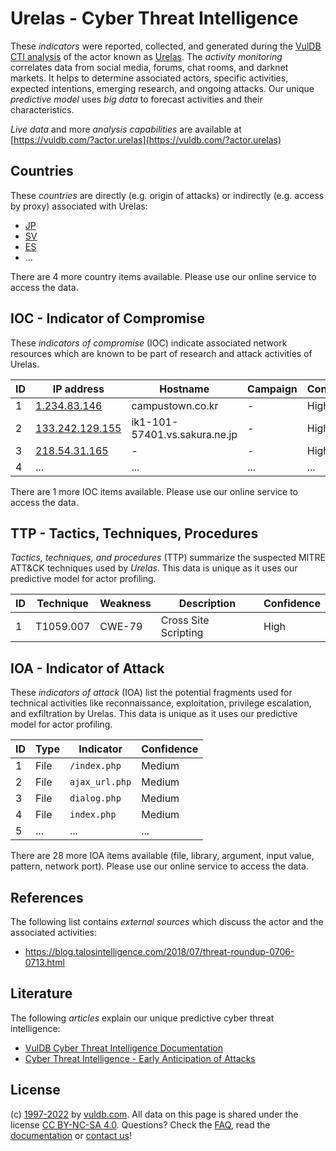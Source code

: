 # Urelas - Cyber Threat Intelligence

These _indicators_ were reported, collected, and generated during the [VulDB CTI analysis](https://vuldb.com/?kb.cti) of the actor known as [Urelas](https://vuldb.com/?actor.urelas). The _activity monitoring_ correlates data from social media, forums, chat rooms, and darknet markets. It helps to determine associated actors, specific activities, expected intentions, emerging research, and ongoing attacks. Our unique _predictive model_ uses _big data_ to forecast activities and their characteristics.

_Live data_ and more _analysis capabilities_ are available at [https://vuldb.com/?actor.urelas](https://vuldb.com/?actor.urelas)

## Countries

These _countries_ are directly (e.g. origin of attacks) or indirectly (e.g. access by proxy) associated with Urelas:

* [JP](https://vuldb.com/?country.jp)
* [SV](https://vuldb.com/?country.sv)
* [ES](https://vuldb.com/?country.es)
* ...

There are 4 more country items available. Please use our online service to access the data.

## IOC - Indicator of Compromise

These _indicators of compromise_ (IOC) indicate associated network resources which are known to be part of research and attack activities of Urelas.

ID | IP address | Hostname | Campaign | Confidence
-- | ---------- | -------- | -------- | ----------
1 | [1.234.83.146](https://vuldb.com/?ip.1.234.83.146) | campustown.co.kr | - | High
2 | [133.242.129.155](https://vuldb.com/?ip.133.242.129.155) | ik1-101-57401.vs.sakura.ne.jp | - | High
3 | [218.54.31.165](https://vuldb.com/?ip.218.54.31.165) | - | - | High
4 | ... | ... | ... | ...

There are 1 more IOC items available. Please use our online service to access the data.

## TTP - Tactics, Techniques, Procedures

_Tactics, techniques, and procedures_ (TTP) summarize the suspected MITRE ATT&CK techniques used by _Urelas_. This data is unique as it uses our predictive model for actor profiling.

ID | Technique | Weakness | Description | Confidence
-- | --------- | -------- | ----------- | ----------
1 | T1059.007 | CWE-79 | Cross Site Scripting | High

## IOA - Indicator of Attack

These _indicators of attack_ (IOA) list the potential fragments used for technical activities like reconnaissance, exploitation, privilege escalation, and exfiltration by Urelas. This data is unique as it uses our predictive model for actor profiling.

ID | Type | Indicator | Confidence
-- | ---- | --------- | ----------
1 | File | `/index.php` | Medium
2 | File | `ajax_url.php` | Medium
3 | File | `dialog.php` | Medium
4 | File | `index.php` | Medium
5 | ... | ... | ...

There are 28 more IOA items available (file, library, argument, input value, pattern, network port). Please use our online service to access the data.

## References

The following list contains _external sources_ which discuss the actor and the associated activities:

* https://blog.talosintelligence.com/2018/07/threat-roundup-0706-0713.html

## Literature

The following _articles_ explain our unique predictive cyber threat intelligence:

* [VulDB Cyber Threat Intelligence Documentation](https://vuldb.com/?kb.cti)
* [Cyber Threat Intelligence - Early Anticipation of Attacks](https://www.scip.ch/en/?labs.20201022)

## License

(c) [1997-2022](https://vuldb.com/?kb.changelog) by [vuldb.com](https://vuldb.com/?kb.about). All data on this page is shared under the license [CC BY-NC-SA 4.0](https://creativecommons.org/licenses/by-nc-sa/4.0/). Questions? Check the [FAQ](https://vuldb.com/?kb.faq), read the [documentation](https://vuldb.com/?kb) or [contact us](https://vuldb.com/?contact)!
